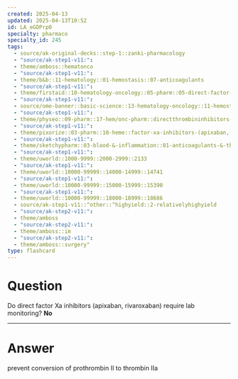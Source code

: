 ```yaml
---
created: 2025-04-13
updated: 2025-04-13T10:52
id: LA_eGDPrp0
specialty: pharmaco
specialty_id: 245
tags:
  - source/ak-original-decks::step-1::zanki-pharmacology
  - "source/ak-step1-v11:": 
  - theme/amboss::hematonco
  - "source/ak-step1-v11:": 
  - theme/b&b::11-hematology::01-hemostasis::07-anticoagulants
  - "source/ak-step1-v11:": 
  - theme/firstaid::10-hematology-oncology::05-pharm::05-direct-factor-xa-inhibitors
  - "source/ak-step1-v11:": 
  - source/ome-banner::basic-science::13-hematology-oncology::11-hemostasis
  - "source/ak-step1-v11:": 
  - theme/physeo::09-pharm::17-hem/onc-pharm::directthrombininhibitors-directfactorxainhibitors
  - "source/ak-step1-v11:": 
  - theme/pixorize::03-pharm::10-heme::factor-xa-inhibitors-(apixaban,-rivaroxaban,-edoxaban)
  - "source/ak-step1-v11:": 
  - theme/sketchypharm::03-blood-&-inflammation::01-anticoagulants-&-thrombolytics::01-heparin,-lmwh,-fondaparinux,-direct-thrombin-inhibitors,-xa-inhibitors
  - "source/ak-step1-v11:": 
  - theme/uworld::1000-9999::2000-2999::2133
  - "source/ak-step1-v11:": 
  - theme/uworld::10000-99999::14000-14999::14741
  - "source/ak-step1-v11:": 
  - theme/uworld::10000-99999::15000-15999::15390
  - "source/ak-step1-v11:": 
  - theme/uworld::10000-99999::18000-18999::18686
  - source/ak-step1-v11::^other::^highyield::2-relativelyhighyield
  - "source/ak-step2-v11:": 
  - theme/amboss
  - "source/ak-step2-v11:": 
  - theme/amboss::im
  - "source/ak-step2-v11:": 
  - theme/amboss::surgery"
type: flashcard
---
```


# Question
Do direct factor Xa inhibitors (apixaban, rivaroxaban) require lab monitoring?   **No**

---

# Answer
prevent conversion of prothrombin II to thrombin IIa